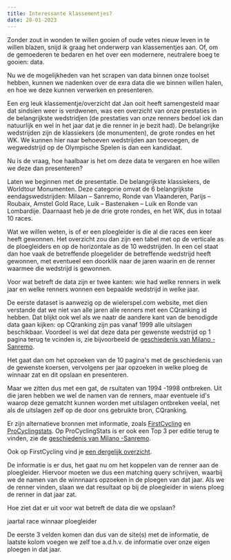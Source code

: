 ```yaml
---
title: Interessante klassementjes?
date: 28-01-2023
---
```


Zonder zout in wonden te willen gooien of oude vetes nieuw leven in te willen blazen, snijd ik graag het onderwerp van klassementjes aan. Of, om de gemoederen te bedaren en het over een modernere, neutralere boeg te gooien: data.

Nu we de mogelijkheden van het scrapen van data binnen onze toolset hebben, kunnen we nadenken over de exra data die we binnen willen halen, en hoe we deze kunnen verwerken en presenteren.

Een erg leuk klassementje/overzicht dat Jan ooit heeft samengesteld maar dat sindsien weer is verdwenen, was een overzicht van onze prestaties in de belangrijkste wedstridjen (de prestaties van onze renners bedoel iok dan natuurlijk en wel in het jaar dat je die renner in je bezit had).
De belangrijke wedstrijden zijn de klassiekers (de monumenten), de grote rondes en het WK. We kunnen hier naar behoeven wedstrijden aan toevoegen, de wegwedstrijd op de Olympische Spelen is dan een kandidaat.

Nu is de vraag, hoe haalbaar is het om deze data te vergaren en hoe willen we deze dan presenteren?

Laten we beginnen met de presentatie. De belangrijkste klassiekers, de Worldtour Monumenten. Deze categorie omvat de 6 belangrijkste eendagswedstrijden: Milaan – Sanremo, Ronde van Vlaanderen, Parijs – Roubaix, Amstel Gold Race, Luik – Bastenaken – Luik en Ronde van Lombardije.
Daarnaast heb je de drie grote rondes, en het WK, dus in totaal 10 races.

Wat we willen weten, is of er een ploegleider is die al die races een keer heeft gewonnen.
Het overzicht zou dan zijn een tabel met op de verticale as de ploegleiders en op de horizontale as de 10 wedstrijden. In een cel staat dan hoe vaak de betreffende ploegelider de betreffende wedstrijd heeft gewonnen, met eventueel een doorklik naar de jaren waarin en de renner waarmee die wedstrijd is gewonnen.

Voor wat betreft de data zijn er twee kanten: wie had welke renners in welk jaar en welke renners wonnen een bepaalde wedstrijd in welke jaar.

De eerste dataset is aanwezig op de wielerspel.com website, met dien verstande dat we niet van alle jaren alle renners met een CQranking id hebben. Dat blijkt ook wel als we naatr de aandere kant van de benodigde data gaan kijken: op CQranking zijn pas vanaf 1999 alle uitslagen beschikbaar.
Voordeel is wel dat deze data per gewenste wedstrijd op 1 pagina terug te vcinden is, zie bijvoorbeeld de [geschiedenis van Milano - Sanremo](https://cqranking.com/men/asp/gen/race_history.asp?raceid=39421).

Het gaat dan om het opzoeken van de 10 pagina's met de geschiedenis van de gewenste koersen, vervolgens per jaar opzoeken in welke ploeg de winnaar zat en dit opslaan en presenteren.

Maar we zitten dus met een gat, de rsultaten van 1994 -1998 ontbreken. Uit die jaren hebben we wel de namen van de renners, maar eventuele id's waarop deze gematcht kunnen worden met uitslagen ontbreken veelal, net als de uitslagen zelf op de door ons gebruikte bron, CQranking.

Er zijn alternatieve bronnen met informatie, zoals [FirstCycling]() en [ProCyclingstats]().
Op ProCyclingStats is er ook een Top 3 per editie terug te vinden, zie de [geschiedenis van Milano -Sanremo](https://www.procyclingstats.com/race/milano-sanremo/2023/history/palmares).

Ook op FirstCycling vind je [een dergelijk overzicht](https://firstcycling.com/race.php?r=4). 

De informatie is er dus, het gaat nu om het koppelen van de renner aan de ploegleider. Hiervoor moeten we dus een matching query schrijven, waarbij we de namen van de winnnaars opzoeken in de ploegen van dat jaar. Als we de renner vinden, slaan we dat resultaat op bij de ploegleider in wiens ploeg de renner in dat jaar zat.

Hoe ziet dat er uit voor wat betreft de data die we opslaan?

jaartal     race    winnaar     ploegleider

De eerste 3 velden komen dan dus van de site(s) met de informatie, de laatste kolom voegen we zelf toe a.d.h.v. de informatie over onze eigen ploegen in dat jaar.

